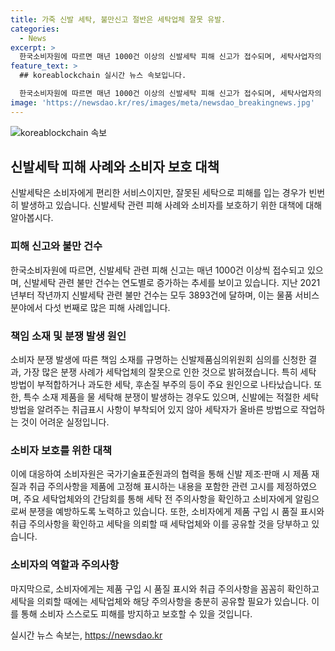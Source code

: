 ```yaml
---
title: 가죽 신발 세탁, 불만신고 절반은 세탁업체 잘못 유발.
categories:
  - News
excerpt: >
  한국소비자원에 따르면 매년 1000건 이상의 신발세탁 피해 신고가 접수되며, 세탁사업자의 부적합한 물세탁으로 훼손되는 사례가 늘어나고 있다. 특히 세탁 방법 부적합으로 발생한 분쟁이 많으며, 가죽이나 스웨이드와 같은 특수 소재 제품을 물 세탁해 분쟁이 발생하는 경우도 있다고 한다. 이에 소비자원은 관련 고시에 취급 주의사항 등을 제품에 고정해 표시하도록 권고하고, 세탁 전 주의사항을 확인하고 소비자에게 미리 고지해 분쟁을 예방하도록 요청했다.
feature_text: >
  ## koreablockchain 실시간 뉴스 속보입니다.

  한국소비자원에 따르면 매년 1000건 이상의 신발세탁 피해 신고가 접수되며, 세탁사업자의 부적합한 물세탁으로 훼손되는 사례가 늘어나고 있다. 특히 세탁 방법 부적합으로 발생한 분쟁이 많으며, 가죽이나 스웨이드와 같은 특수 소재 제품을 물 세탁해 분쟁이 발생하는 경우도 있다고 한다. 이에 소비자원은 관련 고시에 취급 주의사항 등을 제품에 고정해 표시하도록 권고하고, 세탁 전 주의사항을 확인하고 소비자에게 미리 고지해 분쟁을 예방하도록 요청했다.
image: 'https://newsdao.kr/res/images/meta/newsdao_breakingnews.jpg'
---
```


<p><img src="https://newsdao.kr/res/images/meta/newsdao_breakingnews.jpg" alt="koreablockchain 속보" /></p>

<h2 data-ke-size="size26">신발세탁 피해 사례와 소비자 보호 대책</h2>

<p data-ke-size="size16">신발세탁은 소비자에게 편리한 서비스이지만, 잘못된 세탁으로 피해를 입는 경우가 빈번히 발생하고 있습니다. 신발세탁 관련 피해 사례와 소비자를 보호하기 위한 대책에 대해 알아봅시다.</p>

<h3><b>피해 신고와 불만 건수</b></h3>

<p data-ke-size="size16">한국소비자원에 따르면, 신발세탁 관련 피해 신고는 매년 1000건 이상씩 접수되고 있으며, 신발세탁 관련 불만 건수는 연도별로 증가하는 추세를 보이고 있습니다. 지난 2021년부터 작년까지 신발세탁 관련 불만 건수는 모두 3893건에 달하며, 이는 물품 서비스 분야에서 다섯 번째로 많은 피해 사례입니다.</p>

<h3><b>책임 소재 및 분쟁 발생 원인</b></h3>

<p data-ke-size="size16">소비자 분쟁 발생에 따른 책임 소재를 규명하는 신발제품심의위원회 심의를 신청한 결과, 가장 많은 분쟁 사례가 세탁업체의 잘못으로 인한 것으로 밝혀졌습니다. 특히 세탁 방법이 부적합하거나 과도한 세탁, 후손질 부주의 등이 주요 원인으로 나타났습니다. 또한, 특수 소재 제품을 물 세탁해 분쟁이 발생하는 경우도 있으며, 신발에는 적절한 세탁 방법을 알려주는 취급표시 사항이 부착되어 있지 않아 세탁자가 올바른 방법으로 작업하는 것이 어려운 실정입니다.</p>

<h3><b>소비자 보호를 위한 대책</b></h3>

<p data-ke-size="size16">이에 대응하여 소비자원은 국가기술표준원과의 협력을 통해 신발 제조·판매 시 제품 재질과 취급 주의사항을 제품에 고정해 표시하는 내용을 포함한 관련 고시를 제정하였으며, 주요 세탁업체와의 간담회를 통해 세탁 전 주의사항을 확인하고 소비자에게 알림으로써 분쟁을 예방하도록 노력하고 있습니다. 또한, 소비자에게 제품 구입 시 품질 표시와 취급 주의사항을 확인하고 세탁을 의뢰할 때 세탁업체와 이를 공유할 것을 당부하고 있습니다.</p>

<h3><b>소비자의 역할과 주의사항</b></h3>

<p data-ke-size="size16">마지막으로, 소비자에게는 제품 구입 시 품질 표시와 취급 주의사항을 꼼꼼히 확인하고 세탁을 의뢰할 때에는 세탁업체와 해당 주의사항을 충분히 공유할 필요가 있습니다. 이를 통해 소비자 스스로도 피해를 방지하고 보호할 수 있을 것입니다.</p>
실시간 뉴스 속보는, <a href="https://newsdao.kr" rel="dofollow">https://newsdao.kr</a>


